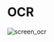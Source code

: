 
# OCR



![screen_ocr](https://user-images.githubusercontent.com/63049162/174447966-56cd962c-478c-4ab5-92a5-f73971b2a703.gif)
